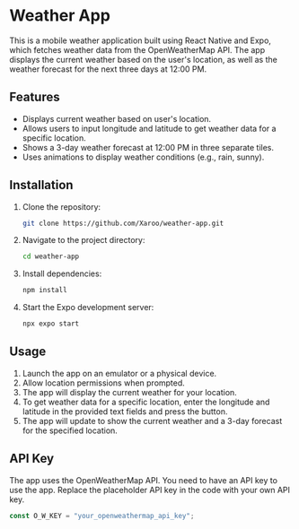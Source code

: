# Weather App

This is a mobile weather application built using React Native and Expo, which fetches weather data from the OpenWeatherMap API. The app displays the current weather based on the user's location, as well as the weather forecast for the next three days at 12:00 PM.

## Features

- Displays current weather based on user's location.
- Allows users to input longitude and latitude to get weather data for a specific location.
- Shows a 3-day weather forecast at 12:00 PM in three separate tiles.
- Uses animations to display weather conditions (e.g., rain, sunny).

## Installation

1. Clone the repository:

   ```bash
   git clone https://github.com/Xaroo/weather-app.git
   ```

2. Navigate to the project directory:

   ```bash
   cd weather-app
   ```

3. Install dependencies:

   ```bash
   npm install
   ```

4. Start the Expo development server:

   ```bash
   npx expo start
   ```

## Usage

1. Launch the app on an emulator or a physical device.
2. Allow location permissions when prompted.
3. The app will display the current weather for your location.
4. To get weather data for a specific location, enter the longitude and latitude in the provided text fields and press the button.
5. The app will update to show the current weather and a 3-day forecast for the specified location.

## API Key

The app uses the OpenWeatherMap API. You need to have an API key to use the app. Replace the placeholder API key in the code with your own API key.

```javascript
const O_W_KEY = "your_openweathermap_api_key";
```
